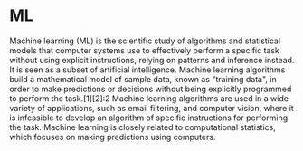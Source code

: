 # ML
Machine learning (ML) is the scientific study of algorithms and statistical models that computer systems use to effectively perform a specific task without using explicit instructions, relying on patterns and inference instead. It is seen as a subset of artificial intelligence. Machine learning algorithms build a mathematical model of sample data, known as "training data", in order to make predictions or decisions without being explicitly programmed to perform the task.[1][2]:2 Machine learning algorithms are used in a wide variety of applications, such as email filtering, and computer vision, where it is infeasible to develop an algorithm of specific instructions for performing the task. Machine learning is closely related to computational statistics, which focuses on making predictions using computers. 
